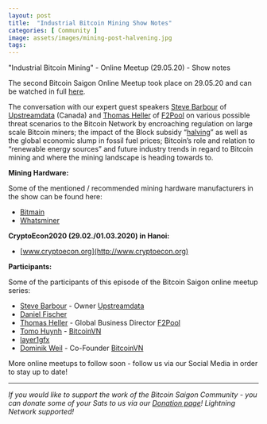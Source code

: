 ```yaml
---
layout: post
title:  "Industrial Bitcoin Mining Show Notes"
categories: [ Community ]
image: assets/images/mining-post-halvening.jpg
tags: 
---
```


"Industrial Bitcoin Mining" - Online Meetup (29.05.20) - Show notes

The second Bitcoin Saigon Online Meetup took place on 29.05.20 and can be watched in full [here](https://www.youtube.com/watch?v=LB77xpzYFJc).

The conversation with our expert guest speakers [Steve Barbour](https://bitcoinsaigon.org/interview-steve-barbour-upstreamdata/) of [Upstreamdata](http://upstreamdata.ca) (Canada) and [Thomas Heller](http://www.bitcoinsaigon.org/interview-thomas-heller) of [F2Pool](https://www.f2pool.com/) on various possible threat scenarios to the Bitcoin Network by encroaching regulation on large scale Bitcoin miners; the impact of the Block subsidy “[halving](https://www.bitcoinhalving.com/what-is-the-bitcoin-halving)” as well as the global economic slump in fossil fuel prices; Bitcoin’s role and relation to “renewable energy sources” and future industry trends in regard to Bitcoin mining and where the mining landscape is heading towards to.

**Mining Hardware:**

Some of the mentioned / recommended mining hardware manufacturers in the show can be found here:

- [Bitmain](http://www.bitmain.com)
- [Whatsminer](http://whatsminer.net)

**CryptoEcon2020 (29.02./01.03.2020) in Hanoi:**

- [www.cryptoecon.org](http://www.cryptoecon.org)

**Participants:**

Some of the participants of this episode of the Bitcoin Saigon online meetup series:

- [Steve Barbour](https://twitter.com/sgbarbour?lang=en) - Owner [Upstreamdata](http://www.upstreamdata.ca)
- [Daniel Fischer](http://www.twitter.com/DanielF33358828)
- [Thomas Heller](https://twitter.com/thomasheller_?lang=en) - Global Business Director [F2Pool](http://www.f2pool.com) 
- [Tomo Huynh](https://twitter.com/tomoXtechno) - [BitcoinVN](http://www.bitcoinvn.io)
- [layer1gfx](https://twitter.com/layer1gfx?lang=en)
- [Dominik Weil](http://www.twitter.com/DominikWeil) - Co-Founder [BitcoinVN](http://www.bitcoinvn.io)


More online meetups to follow soon - follow us via our Social Media in order to stay up to date!

---

*If you would like to support the work of the Bitcoin Saigon Community - you can donate some of your Sats to us via our [Donation page](https://bitcoinsaigon.org/donate-satoshis)! Lightning Network supported!*
